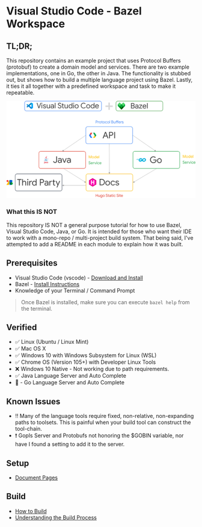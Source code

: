 # Visual Studio Code - Bazel Workspace

## TL;DR;

This repository contains an example project that uses Protocol Buffers (protobuf) to create a domain model and services. There are two example implementations, one in Go, the other in Java. The functionality is stubbed out, but shows how to build a multiple language project using Bazel. Lastly, it ties it all together with a predefined workspace and task to make it repeatable.

![Overview](/docs/content/en/arch-view.png)

### What this IS NOT

This repository IS NOT a general purpose tutorial for how to use Bazel, Visual Studio Code, Java, or Go. It is intended for those who want their IDE to work with a mono-repo / multi-project build system. That being said, I've attempted to add a README in each module to explain how it was built.

## Prerequisites

- Visual Studio Code (vscode) - [Download and Install](https://code.visualstudio.com/)
- Bazel - [Install Instructions](https://bazel.build/start)
- Knowledge of your Terminal / Command Prompt

> Once Bazel is installed, make sure you can execute `bazel help` from the terminal.

## Verified

- :white_check_mark: Linux (Ubuntu / Linux Mint)
- :white_check_mark: Mac OS X
- :white_check_mark: Windows 10 with Windows Subsystem for Linux (WSL)
- :white_check_mark: Chrome OS (Version 105+) with Developer Linux Tools
- :x: Windows 10 Native - Not working due to path requirements.
- :white_check_mark: Java Language Server and Auto Complete
- :large_orange_diamond: - Go Language Server and Auto Complete

## Known Issues

- :bangbang: Many of the language tools require fixed, non-relative, non-expanding paths to toolsets. This is painful when your build tool can construct the tool-chain.
- :heavy_exclamation_mark: Gopls Server and Protobufs not honoring the $GOBIN variable, nor have I found a setting to add it to the server.

## Setup

- [Document Pages](docs/content/en/setup.md)

## Build

- [How to Build](docs/content/en/build/_index.md)
- [Understanding the Build Process](docs/content/en/build/details.md)
